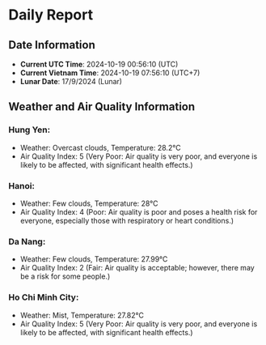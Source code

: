 # Daily Report
## Date Information
- **Current UTC Time**: 2024-10-19 00:56:10 (UTC)
- **Current Vietnam Time**: 2024-10-19 07:56:10 (UTC+7)
- **Lunar Date**: 17/9/2024 (Lunar)

## Weather and Air Quality Information

### Hung Yen:
- Weather: Overcast clouds, Temperature: 28.2°C
- Air Quality Index: 5 (Very Poor: Air quality is very poor, and everyone is likely to be affected, with significant health effects.)

### Hanoi:
- Weather: Few clouds, Temperature: 28°C
- Air Quality Index: 4 (Poor: Air quality is poor and poses a health risk for everyone, especially those with respiratory or heart conditions.)

### Da Nang:
- Weather: Few clouds, Temperature: 27.99°C
- Air Quality Index: 2 (Fair: Air quality is acceptable; however, there may be a risk for some people.)

### Ho Chi Minh City:
- Weather: Mist, Temperature: 27.82°C
- Air Quality Index: 5 (Very Poor: Air quality is very poor, and everyone is likely to be affected, with significant health effects.)
